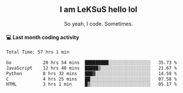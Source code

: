 <h2 align="center">I am LeKSuS hello lol</h2>
<p align="center">So yeah, I code. Sometimes.</p>

#### :computer: Last month coding activity
<!--START_SECTION:waka-->

```txt
Total Time: 57 hrs 1 min

Go            20 hrs 54 mins  █████████░░░░░░░░░░░░░░░░   35.73 %
JavaScript    12 hrs 40 mins  █████▒░░░░░░░░░░░░░░░░░░░   21.67 %
Python        8 hrs 32 mins   ███▓░░░░░░░░░░░░░░░░░░░░░   14.59 %
C             4 hrs 25 mins   ██░░░░░░░░░░░░░░░░░░░░░░░   07.58 %
HTML          3 hrs 1 min     █▒░░░░░░░░░░░░░░░░░░░░░░░   05.17 %
```

<!--END_SECTION:waka-->
